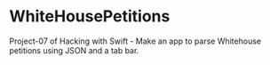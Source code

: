 # WhiteHousePetitions
Project-07 of Hacking with Swift - Make an app to parse Whitehouse petitions using JSON and a tab bar.
